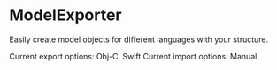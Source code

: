 ModelExporter
=============

Easily create model objects for different languages with your structure.

Current export options: Obj-C, Swift 
Current import options: Manual
